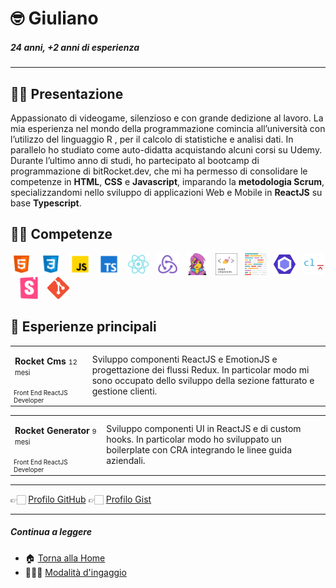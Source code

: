 # 🤓 Giuliano

##### 24 anni, +2 anni di esperienza

---

## 👋🏻 Presentazione

Appassionato di videogame, silenzioso e con grande dedizione al lavoro. La mia esperienza nel mondo della programmazione comincia all’università con l’utilizzo del linguaggio R , per il calcolo di statistiche e analisi dati. In parallelo ho studiato come auto-didatta acquistando alcuni corsi su Udemy. Durante l’ultimo anno di studi, ho partecipato al bootcamp di programmazione di bitRocket.dev, che mi ha permesso di consolidare le competenze in **HTML**, **CSS** e **Javascript**, imparando la **metodologia Scrum**, specializzandomi nello sviluppo di applicazioni Web e Mobile in **ReactJS** su base **Typescript**.

## 💪🏻 Competenze

<img  src="/assets/stack/html.svg" width=35px alt='Html' title='Html'>&nbsp;&nbsp;&nbsp;<img  src="/assets/stack/css.svg" width=35px alt='Css' title='Css'>&nbsp;&nbsp;&nbsp;<img  src="/assets/stack/javascript.svg" width=35px alt='Javascript' title='Javascript'>&nbsp;&nbsp;&nbsp;<img  src="/assets/stack/typescript.svg" width=35px alt='Typescript' title='Typescript'>&nbsp;&nbsp;&nbsp;<img  src="/assets/stack/reactjs.svg" width=35px alt='Reactjs' title='Reactjs'>&nbsp;&nbsp;&nbsp;<img  src="/assets/stack/redux.svg" width=35px alt='Redux' title='Redux'>&nbsp;&nbsp;&nbsp;<img  src="/assets/stack/emotionjs.png" width=35px alt='Emotionjs' title='Emotionjs'>&nbsp;&nbsp;&nbsp;<img  src="/assets/stack/styled-components.png" width=35px alt='Styled components' title='Styled-components'>&nbsp;&nbsp;&nbsp;<img  src="/assets/stack/prettier.svg" width=35px alt='Prettier' title='Prettier'>&nbsp;&nbsp;&nbsp;<img  src="/assets/stack/eslint.svg" width=35px alt='Eslint' title='Eslint'>&nbsp;&nbsp;&nbsp;<img  src="/assets/stack/commitlint.svg" width=35px alt='Commitlint' title='Commitlint'>&nbsp;&nbsp;&nbsp;<img  src="/assets/stack/storybook.svg" width=35px alt='Storybook' title='Storybook'>&nbsp;&nbsp;&nbsp;<img  src="/assets/stack/git.png" width=35px alt='Git' title='Git'></p>

## 👾 Esperienze principali

<table>
  <tr> <td style="
   column-width:280px"><p><span style="font-weight:bold">Rocket Cms</span> <span style="font-size:11px">12 mesi</p></td><td rowspan="2"> Sviluppo componenti ReactJS e EmotionJS e progettazione dei flussi Redux. In particolar modo mi sono occupato dello sviluppo della sezione fatturato e gestione clienti.</td></tr>
  <tr><td style="font-size:10px">Front End ReactJS Developer</td></tr>
</table>

<table>
  <tr><td style="
   column-width:280px"><p><span style="font-weight:bold">Rocket Generator</span> <span style="font-size:11px">9 mesi</span></p></td><td rowspan="2"> Sviluppo componenti UI in ReactJS e di custom hooks. In particolar modo ho sviluppato un boilerplate con CRA integrando le linee guida aziendali.</td></tr>
  <tr><td style="font-size:10px">Front End ReactJS Developer</td></tr>
</table>

---

👉🏻 [Profilo GitHub](https://github.com/giulianorandazzo-bitrocketdev) 👉🏻 [Profilo Gist](https://gist.github.com/giulianorandazzo-bitrocketdev)

---

##### Continua a leggere

- 🏠 [Torna alla Home](https://github.com/bitRocket-dev)
- 👨🏻‍💻 [Modalità d'ingaggio](https://github.com/bitRocket-dev/.github/blob/main/pages/ABOUT.md)
